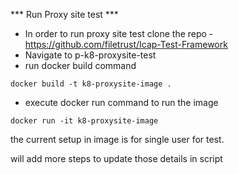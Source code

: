 *** Run Proxy site test ***
- In order to run proxy site test clone the repo - https://github.com/filetrust/Icap-Test-Framework
- Navigate to p-k8-proxysite-test
- run docker build command 
```
docker build -t k8-proxysite-image .
```
- execute docker run command to run the image
``` 
docker run -it k8-proxysite-image
```
the current setup in image is for single user for test. 

will add more steps to update those details in script